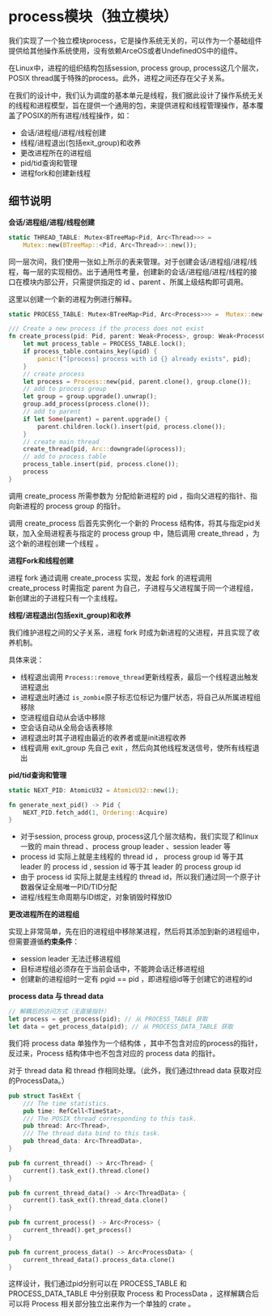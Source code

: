 # process模块（独立模块）

我们实现了一个独立模块process，它是操作系统无关的，可以作为一个基础组件提供给其他操作系统使用，没有依赖ArceOS或者UndefinedOS中的组件。

在Linux中，进程的组织结构包括session, process group, process这几个层次，POSIX thread属于特殊的process。此外，进程之间还存在父子关系。

在我们的设计中，我们认为调度的基本单元是线程，我们据此设计了操作系统无关的线程和进程模型，旨在提供一个通用的包，来提供进程和线程管理操作，基本覆盖了POSIX的所有进程/线程操作，如：

- 会话/进程组/进程/线程创建
- 线程/进程退出(包括exit_group)和收养
- 更改进程所在的进程组
- pid/tid查询和管理
- 进程fork和创建新线程

## 细节说明

**会话/进程组/进程/线程创建**

```rust
static THREAD_TABLE: Mutex<BTreeMap<Pid, Arc<Thread>>> =
    Mutex::new(BTreeMap::<Pid, Arc<Thread>>::new());
```

同一层次间，我们使用一张如上所示的表来管理。对于创建会话/进程组/进程/线程，每一层的实现相仿。出于通用性考量，创建新的会话/进程组/进程/线程的接口在模块内部公开，只需提供指定的 id 、parent 、所属上级结构即可调用。

这里以创建一个新的进程为例进行解释。

```rust
static PROCESS_TABLE: Mutex<BTreeMap<Pid, Arc<Process>>> =  Mutex::new(BTreeMap::<Pid, Arc<Process>>::new());

/// Create a new process if the process does not exist
fn create_process(pid: Pid, parent: Weak<Process>, group: Weak<ProcessGroup>) -> Arc<Process> {
    let mut process_table = PROCESS_TABLE.lock();
    if process_table.contains_key(&pid) {
        panic!("[process] process with id {} already exists", pid);
    }
    // create process
    let process = Process::new(pid, parent.clone(), group.clone());
    // add to process group
    let group = group.upgrade().unwrap();
    group.add_process(process.clone());
    // add to parent
    if let Some(parent) = parent.upgrade() {
        parent.children.lock().insert(pid, process.clone());
    }
    // create main thread
    create_thread(pid, Arc::downgrade(&process));
    // add to process table
    process_table.insert(pid, process.clone());
    process
}
```

调用 create_process 所需参数为 分配给新进程的 pid ，指向父进程的指针、指向新进程的 process group 的指针。

调用 create_process 后首先实例化一个新的 Process 结构体，将其与指定pid关联，加入全局进程表与指定的 process group 中，随后调用 create_thread ，为这个新的进程创建一个线程 。

**进程Fork和线程创建**

进程 fork 通过调用 create_process 实现，发起 fork 的进程调用 create_process 时需指定 parent 为自己，子进程与父进程属于同一个进程组，新创建出的子进程只有一个主线程。

**线程/进程退出(包括exit_group)和收养**

我们维护进程之间的父子关系，进程 fork 时成为新进程的父进程，并且实现了收养机制。

具体来说：

* 线程退出调用 `Process::remove_thread`更新线程表，最后一个线程退出触发进程退出
* 进程退出时通过 `is_zombie`原子标志位标记为僵尸状态，将自己从所属进程组移除
* 空进程组自动从会话中移除
* 空会话自动从全局会话表移除
* 进程退出时其子进程由最近的收养者或是init进程收养
* 线程调用 exit_group 先自己 exit ，然后向其他线程发送信号，使所有线程退出

**pid/tid查询和管理**

```rust
static NEXT_PID: AtomicU32 = AtomicU32::new(1);

fn generate_next_pid() -> Pid {
    NEXT_PID.fetch_add(1, Ordering::Acquire)
}
```

* 对于session, process group, process这几个层次结构，我们实现了和linux一致的 main thread 、process group leader 、session leader 等
* process id 实际上就是主线程的 thread id ， process group id 等于其 leader 的 process id , session id 等于其 leader 的 process group id
* 由于 process id 实际上就是主线程的 thread id，所以我们通过同一个原子计数器保证全局唯一PID/TID分配
* 进程/线程生命周期与ID绑定，对象销毁时释放ID

**更改进程所在的进程组**

实现上非常简单，先在旧的进程组中移除某进程，然后将其添加到新的进程组中，但需要遵循**约束条件**：

* session leader 无法迁移进程组
* 目标进程组必须存在于当前会话中，不能跨会话迁移进程组
* 创建新的进程组时一定有  pgid == pid  ，即进程组id等于创建它的进程的id

**process data 与 thread data**

```rust
// 解耦后的访问方式（无直接指针）
let process = get_process(pid); // 从 PROCESS_TABLE 获取
let data = get_process_data(pid); // 从 PROCESS_DATA_TABLE 获取
```

我们将 process data 单独作为一个结构体 ，其中不包含对应的process的指针，反过来，Process 结构体中也不包含对应的 process data 的指针。

对于 thread data 和 thread 作相同处理。（此外，我们通过thread data 获取对应的ProcessData。）

```rust
pub struct TaskExt {
    /// The time statistics.
    pub time: RefCell<TimeStat>,
    /// The POSIX thread corresponding to this task.
    pub thread: Arc<Thread>,
    /// The thread data bind to this task.
    pub thread_data: Arc<ThreadData>,
}

pub fn current_thread() -> Arc<Thread> {
    current().task_ext().thread.clone()
}

pub fn current_thread_data() -> Arc<ThreadData> {
    current().task_ext().thread_data.clone()
}

pub fn current_process() -> Arc<Process> {
    current_thread().get_process()
}

pub fn current_process_data() -> Arc<ProcessData> {
    current_thread_data().process_data.clone()
}
```

这样设计，我们通过pid分别可以在 PROCESS_TABLE 和 PROCESS_DATA_TABLE 中分别获取 Process 和 ProcessData ，这样解耦合后可以将 Process 相关部分独立出来作为一个单独的 crate 。
